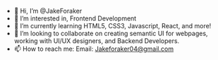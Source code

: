 - 👋 Hi, I’m @JakeForaker
- 👀 I’m interested in, Frontend Development
- 🌱 I’m currently learning HTML5, CSS3, Javascript, React, and more!
- 💞️ I’m looking to collaborate on creating semantic UI for webpages, working with UI/UX designers, and Backend Developers.
- 📫 How to reach me: Email: Jakeforaker04@gmail.com

<!---
JakeForaker/JakeForaker is a ✨ special ✨ repository because its `README.md` (this file) appears on your GitHub profile.
You can click the Preview link to take a look at your changes.
--->
